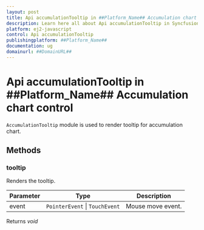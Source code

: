 ```yaml
---
layout: post
title: Api accumulationTooltip in ##Platform_Name## Accumulation chart control | Syncfusion
description: Learn here all about Api accumulationTooltip in Syncfusion ##Platform_Name## Accumulation chart control of Syncfusion Essential JS 2 and more.
platform: ej2-javascript
control: Api accumulationTooltip 
publishingplatform: ##Platform_Name##
documentation: ug
domainurl: ##DomainURL##
---
```


# Api accumulationTooltip in ##Platform_Name## Accumulation chart control

`AccumulationTooltip` module is used to render tooltip for accumulation chart.

## Methods

### tooltip

Renders the tooltip.

| Parameter | Type | Description |
|------|------|-------------|
| event |  `PointerEvent` &#124;  `TouchEvent` | Mouse move event. |

Returns *void*
